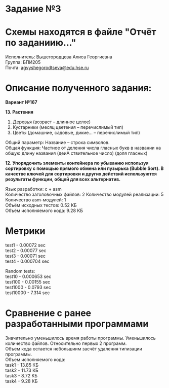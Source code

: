 # Задание №3 #
# Схемы находятся в файле "Отчёт по заданиию..." # 
Исполнитель: Вышегородцева Алиса Георгиевна  
Группа: БПИ205  
Почта: agvyshegorodtseva@edu.hse.ru 
# Описание полученного задания: #  
**Вариант №167** 
  
**13. Растения** 
1. Деревья (возраст – длинное целое)  
2. Кустарники (месяц цветения – перечислимый тип)  
3. Цветы (домашние, садовые, дикие... – перечислимый тип)  

Общий параметр: Название – строка символов.  
Общая функция: Частное от деления числа гласных букв в названии на общую длину названия (деиA ствительное число) (доля гласных)  

**12. Упорядочить элементы контейнера по убыванию используя сортировку с помощью прямого обмена или пузырька (Bubble Sort). В качестве ключей для сортировки и других действий используются результаты функции, общей для всех альтернатив.**
 
Язык разработки: c + asm   
Количество заголовочных файлов: 2 
Количество модулей реализации: 5  
Количество asm-модулей: 1  
Объём исходных тестов: 0.52 КБ  
Объём исполняемого кода: 9.28 КБ

# Метрики #

test1 - 0.00072 sec  
test2 - 0.00077 sec  
test3 - 0.00071 sec  
test4 - 0.000704 sec  

Random tests:  
test10 - 0.000653 sec  
test100 - 0.00155 sec  
test1000 - 0.0793 sec  
test10000 - 7.314 sec  

# Сравнение с ранее разработанными программами #
Значительно уменьшилось время работы программы.
Уменьшилось количество файлов. Относительно первых 2 программ.  
Объем кода остается небольшиим засчёт удаления типизации программы.  
Объем исполняемого кода:   
task1 - 13.85 КБ  
task2 - 11.73 КБ  
task3 - 8.72 КБ  
task4 - 9.28 КБ

